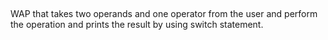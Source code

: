 ## <!-- Experiment Name -->
WAP that takes two operands and one operator from the user and perform the operation and prints the result by using switch statement.
